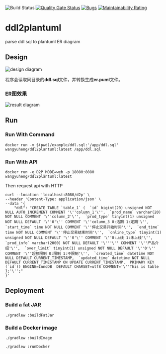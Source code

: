 ![Build Status](https://travis-ci.org/wangyuheng/ddl2plantuml.svg?branch=master) [![Quality Gate Status](https://sonarcloud.io/api/project_badges/measure?project=wangyuheng_ddl2plantuml&metric=alert_status)](https://sonarcloud.io/dashboard?id=wangyuheng_ddl2plantuml)
 [![Bugs](https://sonarcloud.io/api/project_badges/measure?project=wangyuheng_ddl2plantuml&metric=bugs)](https://sonarcloud.io/dashboard?id=wangyuheng_ddl2plantuml) [![Maintainability Rating](https://sonarcloud.io/api/project_badges/measure?project=wangyuheng_ddl2plantuml&metric=sqale_rating)](https://sonarcloud.io/dashboard?id=wangyuheng_ddl2plantuml)

# ddl2plantuml

parse ddl sql to plantuml ER diagram

## Design

![design diagram](http://www.plantuml.com/plantuml/proxy?src=https://raw.githubusercontent.com/wangyuheng/ddl2plantuml/master/.plantuml/design.puml)

程序会读取同目录的**ddl.sql**文件，并转换生成**er.puml**文件。

### ER图效果

![result diagram](http://www.plantuml.com/plantuml/proxy?src=https://raw.githubusercontent.com/wangyuheng/ddl2plantuml/master/.plantuml/result.puml)

## Run

### Run With Command

```shell
docker run -v $(pwd)/example/ddl.sql:'/app/ddl.sql' wangyuheng/ddl2plantuml:latest /app/ddl.sql
```

### Run With API

```shell
docker run -e D2P_MODE=web -p 18080:8080  wangyuheng/ddl2plantuml:latest
```

Then request api with HTTP

```shell
curl --location 'localhost:8080/d2p' \
--header 'Content-Type: application/json' \
--data '{
    "ddl": "CREATE TABLE `table_1` (  `id` bigint(20) unsigned NOT NULL AUTO_INCREMENT COMMENT '\''column_1'\'',  `prod_name` varchar(20) NOT NULL COMMENT '\''column_2'\'',  `prod_type` tinyint(1) unsigned NOT NULL DEFAULT '\''0'\'' COMMENT '\''column_3 0:活期 1:定期'\'',  `start_time` time NOT NULL COMMENT '\''停止交易开始时间'\'',  `end_time` time NOT NULL COMMENT '\''停止交易结束时间'\'',  `online_type` tinyint(1) unsigned NOT NULL DEFAULT '\''0'\'' COMMENT '\''0:上线 1:未上线'\'',  `prod_info` varchar(2000) NOT NULL DEFAULT '\'''\'' COMMENT '\''产品介绍'\'',  `over_limit` tinyint(1) unsigned NOT NULL DEFAULT '\''0'\'' COMMENT '\''超额限制 0:限制 1:不限制'\'',  `created_time` datetime NOT NULL DEFAULT CURRENT_TIMESTAMP,  `updated_time` datetime NOT NULL DEFAULT CURRENT_TIMESTAMP ON UPDATE CURRENT_TIMESTAMP,  PRIMARY KEY (`id`)) ENGINE=InnoDB  DEFAULT CHARSET=utf8 COMMENT='\''This is table 1;'\'';"
}'
```

## Deployment

### Build a fat JAR

```shell
./gradlew :buildFatJar
```

### Build a Docker image

```shell
./gradlew :buildImage
```

```shell
./gradlew :runDocker
```